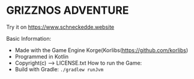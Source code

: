 # GRIZZNOS ADVENTURE



Try it on https://www.schneckedde.website

Basic Information:
- Made with the Game Engine Korge(Korlibs(https://github.com/korlibs)
- Programmed in Kotlin
- Copyright(c) --> LICENSE.txt
How to run the Game:
- Build with Gradle: `./gradlew runJvm`
